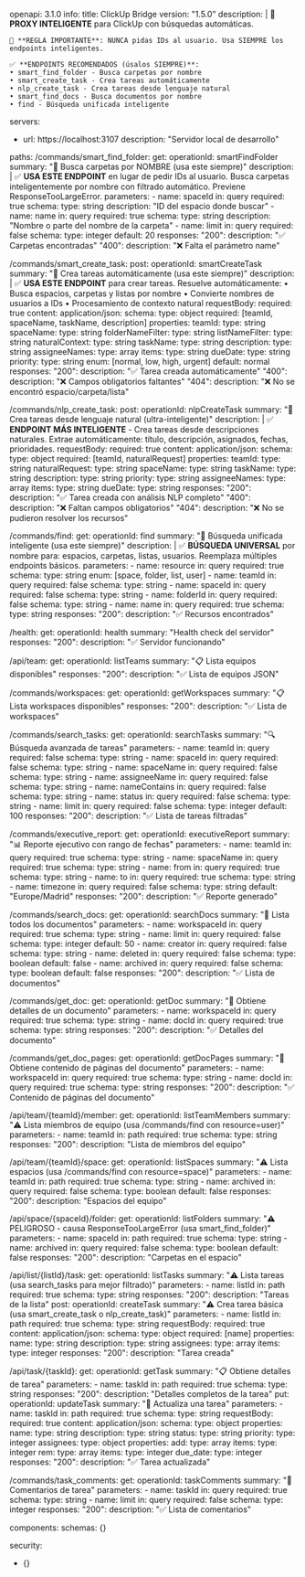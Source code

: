 openapi: 3.1.0
info:
  title: ClickUp Bridge
  version: "1.5.0"
  description: |
    🧠 **PROXY INTELIGENTE** para ClickUp con búsquedas automáticas.
    
    🚨 **REGLA IMPORTANTE**: NUNCA pidas IDs al usuario. Usa SIEMPRE los endpoints inteligentes.
    
    ✅ **ENDPOINTS RECOMENDADOS (úsalos SIEMPRE)**:
    • smart_find_folder - Busca carpetas por nombre
    • smart_create_task - Crea tareas automáticamente  
    • nlp_create_task - Crea tareas desde lenguaje natural
    • smart_find_docs - Busca documentos por nombre
    • find - Búsqueda unificada inteligente
    
servers:
  - url: https://localhost:3107
    description: "Servidor local de desarrollo"

paths:
  /commands/smart_find_folder:
    get:
      operationId: smartFindFolder
      summary: "🧠 Busca carpetas por NOMBRE (usa este siempre)"
      description: |
        ✅ **USA ESTE ENDPOINT** en lugar de pedir IDs al usuario.
        Busca carpetas inteligentemente por nombre con filtrado automático.
        Previene ResponseTooLargeError.
      parameters:
        - name: spaceId
          in: query
          required: true
          schema: 
            type: string
          description: "ID del espacio donde buscar"
        - name: name
          in: query
          required: true
          schema: 
            type: string
          description: "Nombre o parte del nombre de la carpeta"
        - name: limit
          in: query
          required: false
          schema: 
            type: integer
            default: 20
      responses:
        "200": 
          description: "✅ Carpetas encontradas"
        "400": 
          description: "❌ Falta el parámetro name"

  /commands/smart_create_task:
    post:
      operationId: smartCreateTask
      summary: "🧠 Crea tareas automáticamente (usa este siempre)"
      description: |
        ✅ **USA ESTE ENDPOINT** para crear tareas. Resuelve automáticamente:
        • Busca espacios, carpetas y listas por nombre
        • Convierte nombres de usuarios a IDs
        • Procesamiento de contexto natural
      requestBody:
        required: true
        content:
          application/json:
            schema:
              type: object
              required: [teamId, spaceName, taskName, description]
              properties:
                teamId: 
                  type: string
                spaceName: 
                  type: string
                folderNameFilter: 
                  type: string
                listNameFilter: 
                  type: string
                naturalContext: 
                  type: string
                taskName: 
                  type: string
                description: 
                  type: string
                assigneeNames: 
                  type: array
                  items: 
                    type: string
                dueDate: 
                  type: string
                priority: 
                  type: string
                  enum: [normal, low, high, urgent]
                  default: normal
      responses:
        "200": 
          description: "✅ Tarea creada automáticamente"
        "400": 
          description: "❌ Campos obligatorios faltantes"
        "404": 
          description: "❌ No se encontró espacio/carpeta/lista"

  /commands/nlp_create_task:
    post:
      operationId: nlpCreateTask
      summary: "🧠 Crea tareas desde lenguaje natural (ultra-inteligente)"
      description: |
        ✅ **ENDPOINT MÁS INTELIGENTE** - Crea tareas desde descripciones naturales.
        Extrae automáticamente: título, descripción, asignados, fechas, prioridades.
      requestBody:
        required: true
        content:
          application/json:
            schema:
              type: object
              required: [teamId, naturalRequest]
              properties:
                teamId: 
                  type: string
                naturalRequest: 
                  type: string
                spaceName: 
                  type: string
                taskName: 
                  type: string
                description: 
                  type: string
                priority: 
                  type: string
                assigneeNames: 
                  type: array
                  items: 
                    type: string
                dueDate: 
                  type: string
      responses:
        "200": 
          description: "✅ Tarea creada con análisis NLP completo"
        "400": 
          description: "❌ Faltan campos obligatorios"
        "404": 
          description: "❌ No se pudieron resolver los recursos"

  /commands/find:
    get:
      operationId: find
      summary: "🧠 Búsqueda unificada inteligente (usa este siempre)"
      description: |
        ✅ **BÚSQUEDA UNIVERSAL** por nombre para: espacios, carpetas, listas, usuarios.
        Reemplaza múltiples endpoints básicos.
      parameters:
        - name: resource
          in: query
          required: true
          schema: 
            type: string
            enum: [space, folder, list, user]
        - name: teamId
          in: query
          required: false
          schema: 
            type: string
        - name: spaceId
          in: query
          required: false
          schema: 
            type: string
        - name: folderId
          in: query
          required: false
          schema: 
            type: string
        - name: name
          in: query
          required: true
          schema: 
            type: string
      responses:
        "200": 
          description: "✅ Recursos encontrados"

  /health:
    get:
      operationId: health
      summary: "Health check del servidor"
      responses: 
        "200": 
          description: "✅ Servidor funcionando"

  /api/team:
    get:
      operationId: listTeams
      summary: "📋 Lista equipos disponibles"
      responses: 
        "200": 
          description: "✅ Lista de equipos JSON"

  /commands/workspaces:
    get:
      operationId: getWorkspaces
      summary: "📋 Lista workspaces disponibles"
      responses: 
        "200": 
          description: "✅ Lista de workspaces"

  /commands/search_tasks:
    get:
      operationId: searchTasks
      summary: "🔍 Búsqueda avanzada de tareas"
      parameters:
        - name: teamId
          in: query
          required: false
          schema: 
            type: string
        - name: spaceId
          in: query
          required: false
          schema: 
            type: string
        - name: spaceName
          in: query
          required: false
          schema: 
            type: string
        - name: assigneeName
          in: query
          required: false
          schema: 
            type: string
        - name: nameContains
          in: query
          required: false
          schema: 
            type: string
        - name: status
          in: query
          required: false
          schema: 
            type: string
        - name: limit
          in: query
          required: false
          schema: 
            type: integer
            default: 100
      responses: 
        "200": 
          description: "✅ Lista de tareas filtradas"

  /commands/executive_report:
    get:
      operationId: executiveReport
      summary: "📊 Reporte ejecutivo con rango de fechas"
      parameters:
        - name: teamId
          in: query
          required: true
          schema: 
            type: string
        - name: spaceName
          in: query
          required: true
          schema: 
            type: string
        - name: from
          in: query
          required: true
          schema: 
            type: string
        - name: to
          in: query
          required: true
          schema: 
            type: string
        - name: timezone
          in: query
          required: false
          schema: 
            type: string
            default: "Europe/Madrid"
      responses: 
        "200": 
          description: "✅ Reporte generado"

  /commands/search_docs:
    get:
      operationId: searchDocs
      summary: "📄 Lista todos los documentos"
      parameters:
        - name: workspaceId
          in: query
          required: true
          schema: 
            type: string
        - name: limit
          in: query
          required: false
          schema: 
            type: integer
            default: 50
        - name: creator
          in: query
          required: false
          schema: 
            type: string
        - name: deleted
          in: query
          required: false
          schema: 
            type: boolean
            default: false
        - name: archived
          in: query
          required: false
          schema: 
            type: boolean
            default: false
      responses: 
        "200": 
          description: "✅ Lista de documentos"

  /commands/get_doc:
    get:
      operationId: getDoc
      summary: "📄 Obtiene detalles de un documento"
      parameters:
        - name: workspaceId
          in: query
          required: true
          schema: 
            type: string
        - name: docId
          in: query
          required: true
          schema: 
            type: string
      responses: 
        "200": 
          description: "✅ Detalles del documento"

  /commands/get_doc_pages:
    get:
      operationId: getDocPages
      summary: "📄 Obtiene contenido de páginas del documento"
      parameters:
        - name: workspaceId
          in: query
          required: true
          schema: 
            type: string
        - name: docId
          in: query
          required: true
          schema: 
            type: string
      responses: 
        "200": 
          description: "✅ Contenido de páginas del documento"

  /api/team/{teamId}/member:
    get:
      operationId: listTeamMembers
      summary: "⚠️ Lista miembros de equipo (usa /commands/find con resource=user)"
      parameters:
        - name: teamId
          in: path
          required: true
          schema: 
            type: string
      responses: 
        "200": 
          description: "Lista de miembros del equipo"

  /api/team/{teamId}/space:
    get:
      operationId: listSpaces
      summary: "⚠️ Lista espacios (usa /commands/find con resource=space)"
      parameters:
        - name: teamId
          in: path
          required: true
          schema: 
            type: string
        - name: archived
          in: query
          required: false
          schema: 
            type: boolean
            default: false
      responses: 
        "200": 
          description: "Espacios del equipo"

  /api/space/{spaceId}/folder:
    get:
      operationId: listFolders
      summary: "⚠️ PELIGROSO - causa ResponseTooLargeError (usa smart_find_folder)"
      parameters:
        - name: spaceId
          in: path
          required: true
          schema: 
            type: string
        - name: archived
          in: query
          required: false
          schema: 
            type: boolean
            default: false
      responses: 
        "200": 
          description: "Carpetas en el espacio"

  /api/list/{listId}/task:
    get:
      operationId: listTasks
      summary: "⚠️ Lista tareas (usa search_tasks para mejor filtrado)"
      parameters:
        - name: listId
          in: path
          required: true
          schema: 
            type: string
      responses: 
        "200": 
          description: "Tareas de la lista"
    post:
      operationId: createTask
      summary: "⚠️ Crea tarea básica (usa smart_create_task o nlp_create_task)"
      parameters:
        - name: listId
          in: path
          required: true
          schema: 
            type: string
      requestBody:
        required: true
        content:
          application/json:
            schema:
              type: object
              required: [name]
              properties:
                name: 
                  type: string
                description: 
                  type: string
                assignees: 
                  type: array
                  items: 
                    type: integer
      responses: 
        "200": 
          description: "Tarea creada"

  /api/task/{taskId}:
    get:
      operationId: getTask
      summary: "📋 Obtiene detalles de tarea"
      parameters:
        - name: taskId
          in: path
          required: true
          schema: 
            type: string
      responses: 
        "200": 
          description: "Detalles completos de la tarea"
    put:
      operationId: updateTask
      summary: "📝 Actualiza una tarea"
      parameters:
        - name: taskId
          in: path
          required: true
          schema: 
            type: string
      requestBody:
        required: true
        content:
          application/json:
            schema:
              type: object
              properties:
                name: 
                  type: string
                description: 
                  type: string
                status: 
                  type: string
                priority: 
                  type: integer
                assignees:
                  type: object
                  properties:
                    add: 
                      type: array
                      items: 
                        type: integer
                    rem: 
                      type: array
                      items: 
                        type: integer
                due_date: 
                  type: integer
      responses: 
        "200": 
          description: "✅ Tarea actualizada"

  /commands/task_comments:
    get:
      operationId: taskComments
      summary: "💬 Comentarios de tarea"
      parameters:
        - name: taskId
          in: query
          required: true
          schema: 
            type: string
        - name: limit
          in: query
          required: false
          schema: 
            type: integer
      responses: 
        "200": 
          description: "✅ Lista de comentarios"

components: 
  schemas: {}

security:
  - {}